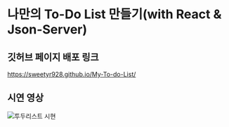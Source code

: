 # 나만의 To-Do List 만들기(with React & Json-Server)

## 깃허브 페이지 배포 링크
https://sweetyr928.github.io/My-To-do-List/

## 시연 영상
![투두리스트 시현](https://user-images.githubusercontent.com/39157466/207252931-6349c122-6074-4e8a-9625-c6fe10a39288.gif)

